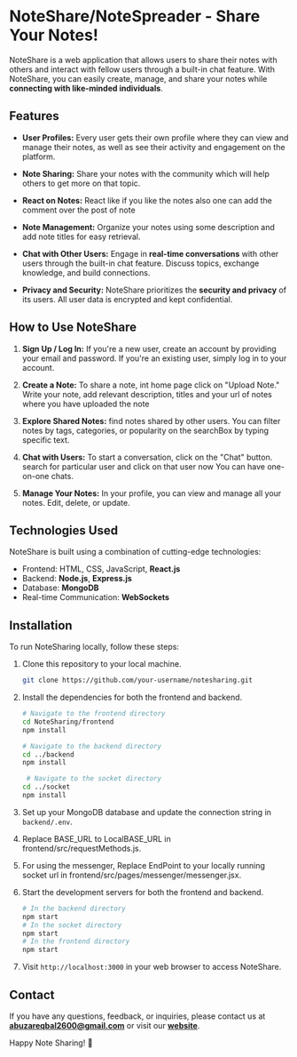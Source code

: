 
# NoteShare/NoteSpreader - Share Your Notes!

NoteShare is a web application that allows users to share their notes with others and interact with fellow users through a built-in chat feature. With NoteShare, you can easily create, manage, and share your notes while **connecting with like-minded individuals**.


## Features

- **User Profiles:** Every user gets their own profile where they can view and manage their notes, as well as see their activity and engagement on the platform.


- **Note Sharing:** Share your notes with the community which will help others to get more on that topic.

  
- **React on Notes:** React like if you like the notes also one can add the comment over the post of note

  
- **Note Management:** Organize your notes using some description and add note titles for easy retrieval.


- **Chat with Other Users:** Engage in **real-time conversations** with other users through the built-in chat feature. Discuss topics, exchange knowledge, and build connections.
  

- **Privacy and Security:** NoteShare prioritizes the **security and privacy** of its users. All user data is encrypted and kept confidential.

## How to Use NoteShare

1. **Sign Up / Log In:** If you're a new user, create an account by providing your email and password. If you're an existing user, simply log in to your account.

2. **Create a Note:** To share a note, int home page click on "Upload Note." Write your note, add relevant description, titles and your url of notes where you have uploaded the note
   

4. **Explore Shared Notes:**  find notes shared by other users. You can filter notes by tags, categories, or popularity on the searchBox by typing specific text.

5. **Chat with Users:** To start a conversation, click on the "Chat" button. search for particular user and click on that user now You can have one-on-one chats.
   
7. **Manage Your Notes:** In your profile, you can view and manage all your notes. Edit, delete, or update.


## Technologies Used

NoteShare is built using a combination of cutting-edge technologies:

- Frontend: HTML, CSS, JavaScript, **React.js**
- Backend: **Node.js**, **Express.js**
- Database: **MongoDB**
- Real-time Communication: **WebSockets**

## Installation

To run NoteSharing locally, follow these steps:

1. Clone this repository to your local machine.
   ```bash
   git clone https://github.com/your-username/notesharing.git
   ```

2. Install the dependencies for both the frontend and backend.
   ```bash
   # Navigate to the frontend directory
   cd NoteSharing/frontend
   npm install

   # Navigate to the backend directory
   cd ../backend
   npm install

    # Navigate to the socket directory
   cd ../socket
   npm install
   ```

3. Set up your MongoDB database and update the connection string in `backend/.env`.
4. Replace BASE_URL to LocalBASE_URL in frontend/src/requestMethods.js.
5. For using the messenger, Replace EndPoint to your locally running socket url in frontend/src/pages/messenger/messenger.jsx.
6. Start the development servers for both the frontend and backend.
   ```bash
   # In the backend directory
   npm start
   # In the socket directory
   npm start
   # In the frontend directory
   npm start
   ```
7. Visit `http://localhost:3000` in your web browser to access NoteShare.





## Contact

If you have any questions, feedback, or inquiries, please contact us at **abuzareqbal2600@gmail.com** or visit our [**website**](https://notesharing.onrender.com/).

Happy Note Sharing! 📝
